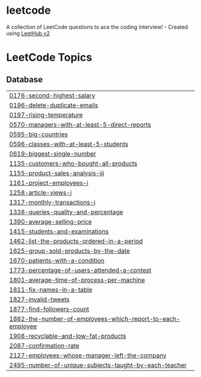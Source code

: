 # leetcode
A collection of LeetCode questions to ace the coding interview! - Created using [LeetHub v2](https://github.com/arunbhardwaj/LeetHub-2.0)

<!---LeetCode Topics Start-->
# LeetCode Topics
## Database
|  |
| ------- |
| [0176-second-highest-salary](https://github.com/rutujakenjalkar/leetcode/tree/master/0176-second-highest-salary) |
| [0196-delete-duplicate-emails](https://github.com/rutujakenjalkar/leetcode/tree/master/0196-delete-duplicate-emails) |
| [0197-rising-temperature](https://github.com/rutujakenjalkar/leetcode/tree/master/0197-rising-temperature) |
| [0570-managers-with-at-least-5-direct-reports](https://github.com/rutujakenjalkar/leetcode/tree/master/0570-managers-with-at-least-5-direct-reports) |
| [0595-big-countries](https://github.com/rutujakenjalkar/leetcode/tree/master/0595-big-countries) |
| [0596-classes-with-at-least-5-students](https://github.com/rutujakenjalkar/leetcode/tree/master/0596-classes-with-at-least-5-students) |
| [0619-biggest-single-number](https://github.com/rutujakenjalkar/leetcode/tree/master/0619-biggest-single-number) |
| [1135-customers-who-bought-all-products](https://github.com/rutujakenjalkar/leetcode/tree/master/1135-customers-who-bought-all-products) |
| [1155-product-sales-analysis-iii](https://github.com/rutujakenjalkar/leetcode/tree/master/1155-product-sales-analysis-iii) |
| [1161-project-employees-i](https://github.com/rutujakenjalkar/leetcode/tree/master/1161-project-employees-i) |
| [1258-article-views-i](https://github.com/rutujakenjalkar/leetcode/tree/master/1258-article-views-i) |
| [1317-monthly-transactions-i](https://github.com/rutujakenjalkar/leetcode/tree/master/1317-monthly-transactions-i) |
| [1338-queries-quality-and-percentage](https://github.com/rutujakenjalkar/leetcode/tree/master/1338-queries-quality-and-percentage) |
| [1390-average-selling-price](https://github.com/rutujakenjalkar/leetcode/tree/master/1390-average-selling-price) |
| [1415-students-and-examinations](https://github.com/rutujakenjalkar/leetcode/tree/master/1415-students-and-examinations) |
| [1462-list-the-products-ordered-in-a-period](https://github.com/rutujakenjalkar/leetcode/tree/master/1462-list-the-products-ordered-in-a-period) |
| [1625-group-sold-products-by-the-date](https://github.com/rutujakenjalkar/leetcode/tree/master/1625-group-sold-products-by-the-date) |
| [1670-patients-with-a-condition](https://github.com/rutujakenjalkar/leetcode/tree/master/1670-patients-with-a-condition) |
| [1773-percentage-of-users-attended-a-contest](https://github.com/rutujakenjalkar/leetcode/tree/master/1773-percentage-of-users-attended-a-contest) |
| [1801-average-time-of-process-per-machine](https://github.com/rutujakenjalkar/leetcode/tree/master/1801-average-time-of-process-per-machine) |
| [1811-fix-names-in-a-table](https://github.com/rutujakenjalkar/leetcode/tree/master/1811-fix-names-in-a-table) |
| [1827-invalid-tweets](https://github.com/rutujakenjalkar/leetcode/tree/master/1827-invalid-tweets) |
| [1877-find-followers-count](https://github.com/rutujakenjalkar/leetcode/tree/master/1877-find-followers-count) |
| [1882-the-number-of-employees-which-report-to-each-employee](https://github.com/rutujakenjalkar/leetcode/tree/master/1882-the-number-of-employees-which-report-to-each-employee) |
| [1908-recyclable-and-low-fat-products](https://github.com/rutujakenjalkar/leetcode/tree/master/1908-recyclable-and-low-fat-products) |
| [2087-confirmation-rate](https://github.com/rutujakenjalkar/leetcode/tree/master/2087-confirmation-rate) |
| [2127-employees-whose-manager-left-the-company](https://github.com/rutujakenjalkar/leetcode/tree/master/2127-employees-whose-manager-left-the-company) |
| [2495-number-of-unique-subjects-taught-by-each-teacher](https://github.com/rutujakenjalkar/leetcode/tree/master/2495-number-of-unique-subjects-taught-by-each-teacher) |
<!---LeetCode Topics End-->